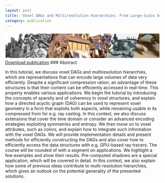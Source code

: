 ```yaml
---
layout: post
title: 'Voxel DAGs and Multiresolution Hierarchies: From Large-Scale Scenes to Pre-computed Shadows'
category: publication
---
```


<img src='/assets/publications/ABDEJSS18/ABDEJSS18.png' width='1100px'/>
<br>
<a href="/assets/publications/ABDEJSS18/ABDEJSS18.pdf" download>Download publication</a>
### Abstract
 
In this tutorial, we discuss voxel DAGs and multiresolution hierarchies, which are representations that can encode large volumes of data very efficiently. Despite a significant compression ration, an advantage of these structures is that their content can be efficiently accessed in real-time. This property enables various applications. We begin the tutorial by introducing the concepts of sparsity and of coherency in voxel structures, and explain how a directed acyclic graph (DAG) can be used to represent voxel geometry in a form that exploits both aspects, while remaining usable in its compressed from for e.g. ray casting. In this context, we also discuss extensions that cover the time domain or consider an advanced encoding strategies exploiting symmetries and entropy. We then move on to voxel attributes, such as colors, and explain how to integrate such information with the voxel DAGs. We will provide implementation details and present methods for efficiently constructing the DAGs and also cover how to efficiently access the data structures with e.g. GPU-based ray tracers. The course will be rounded of with a segment on applications. We highlight a few examples and show their results. Pre-computed shadows are a special application, which will be covered in detail. In this context, we also explain how some of previous ideas contribute to multi-resolution hierarchies, which gives an outlook on the potential generality of the presented solutions.


